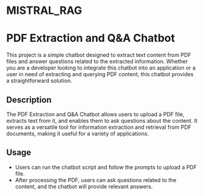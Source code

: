 # MISTRAL_RAG
# PDF Extraction and Q&A Chatbot

This project is a simple chatbot designed to extract text content from PDF files and answer questions related to the extracted information. Whether you are a developer looking to integrate this chatbot into an application or a user in need of extracting and querying PDF content, this chatbot provides a straightforward solution.

## Description

The PDF Extraction and Q&A Chatbot allows users to upload a PDF file, extracts text from it, and enables them to ask questions about the content. It serves as a versatile tool for information extraction and retrieval from PDF documents, making it useful for a variety of applications.

## Usage

- Users can run the chatbot script and follow the prompts to upload a PDF file.
- After processing the PDF, users can ask questions related to the content, and the chatbot will provide relevant answers.

